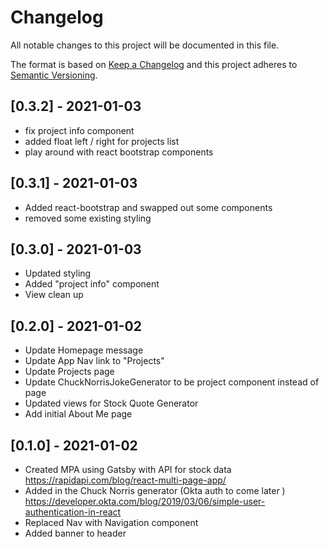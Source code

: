 # Changelog
All notable changes to this project will be documented in this file.

The format is based on [Keep a Changelog](https://keepachangelog.com/en/1.0.0/)
and this project adheres to [Semantic Versioning](https://semver.org/spec/v2.0.0.html).

## [0.3.2] - 2021-01-03
- fix project info component
- added float left / right for projects list 
- play around with react bootstrap components

## [0.3.1] - 2021-01-03
- Added react-bootstrap and swapped out some components
- removed some existing styling

## [0.3.0] - 2021-01-03
- Updated styling
- Added "project info" component
- View clean up

## [0.2.0] - 2021-01-02
- Update Homepage message
- Update App Nav link to "Projects"
- Update Projects page 
- Update ChuckNorrisJokeGenerator to be project component instead of page
- Updated views for Stock Quote Generator
- Add initial About Me page

## [0.1.0] - 2021-01-02
- Created MPA using Gatsby with API for stock data https://rapidapi.com/blog/react-multi-page-app/
- Added in the Chuck Norris generator (Okta auth to come later ) https://developer.okta.com/blog/2019/03/06/simple-user-authentication-in-react 
- Replaced Nav with Navigation component
- Added banner to header
